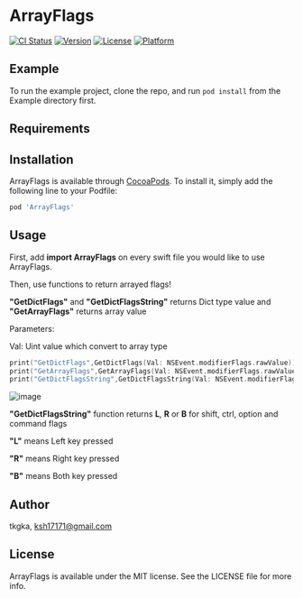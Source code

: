 # ArrayFlags

[![CI Status](https://img.shields.io/travis/tkgka/ArrayFlags.svg?style=flat)](https://travis-ci.org/tkgka/ArrayFlags)
[![Version](https://img.shields.io/cocoapods/v/ArrayFlags.svg?style=flat)](https://cocoapods.org/pods/ArrayFlags)
[![License](https://img.shields.io/cocoapods/l/ArrayFlags.svg?style=flat)](https://cocoapods.org/pods/ArrayFlags)
[![Platform](https://img.shields.io/cocoapods/p/ArrayFlags.svg?style=flat)](https://cocoapods.org/pods/ArrayFlags)

## Example

To run the example project, clone the repo, and run `pod install` from the Example directory first.

## Requirements

## Installation

ArrayFlags is available through [CocoaPods](https://cocoapods.org). To install
it, simply add the following line to your Podfile:

```ruby
pod 'ArrayFlags'
```

## Usage
First, add **import ArrayFlags** on every swift file you would like to use ArrayFlags.

Then, use functions to return arrayed flags!

**"GetDictFlags"** and **"GetDictFlagsString"** returns Dict type value and **"GetArrayFlags"** returns array value

Parameters:

Val: Uint value which convert to array type

```swift
print("GetDictFlags",GetDictFlags(Val: NSEvent.modifierFlags.rawValue)) // return Seperated Flag value by Dict type
print("GetArrayFlags",GetArrayFlags(Val: NSEvent.modifierFlags.rawValue)) //return arrayed Flag value
print("GetDictFlagsString",GetDictFlagsString(Val: NSEvent.modifierFlags.rawValue)) // return pressed key value by Dict type
```        
![image](https://user-images.githubusercontent.com/52348220/159162961-72a69a55-4204-40d2-a3ae-844d96fcacf0.png)

**"GetDictFlagsString"** function returns **L**, **R** or **B** for shift, ctrl, option and command flags

**"L"** means Left key pressed

**"R"** means Right key pressed

**"B"** means Both key pressed

## Author

tkgka, ksh17171@gmail.com


## License

ArrayFlags is available under the MIT license. See the LICENSE file for more info.
